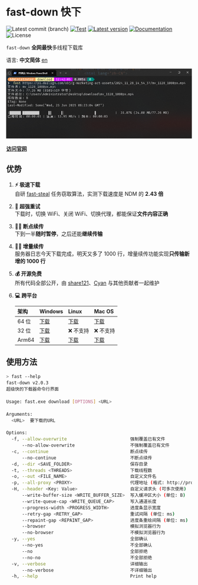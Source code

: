 # fast-down 快下

![Latest commit (branch)](https://img.shields.io/github/last-commit/fast-down/fast-down/main)
[![Test](https://github.com/fast-down/fast-down/workflows/Test/badge.svg)](https://github.com/fast-down/fast-down/actions)
[![Latest version](https://img.shields.io/crates/v/fast-down.svg)](https://crates.io/crates/fast-down)
[![Documentation](https://docs.rs/fast-down/badge.svg)](https://docs.rs/fast-down)
![License](https://img.shields.io/crates/l/fast-down.svg)

`fast-down` **全网最快**多线程下载库

语言: **中文简体** [en](./README.md)

![CLI 界面](/docs/cli_zhCN.png)

**[访问官网](https://fast.s121.top/)**

## 优势

1. **⚡️ 极速下载**  
   自研 [fast-steal](https://github.com/fast-down/fast-steal) 任务窃取算法，实测下载速度是 NDM 的 **2.43 倍**
2. **🔄 超强重试**  
   下载时，切换 WiFi、关闭 WiFi、切换代理，都能保证**文件内容正确**
3. **⛓️‍💥 断点续传**  
   下到一半**随时暂停**，之后还能**继续传输**
4. **⛓️‍💥 增量续传**  
   服务器日志今天下载完成，明天又多了 1000 行，增量续传功能实现**只传输新增的 1000 行**
5. **💰 开源免费**  
   所有代码全部公开，由 [share121](https://github.com/share121)、[Cyan](https://github.com/CyanChanges) 与其他贡献者一起维护
6. **💻 跨平台**

   | 架构  | Windows   | Linux     | Mac OS    |
   | ----- | --------- | --------- | --------- |
   | 64 位 | [下载][1] | [下载][2] | [下载][3] |
   | 32 位 | [下载][4] | ❌ 不支持 | ❌ 不支持 |
   | Arm64 | [下载][5] | [下载][6] | [下载][7] |

[1]: https://github.com/fast-down/fast-down/releases/latest/download/fast-down-windows-64bit.zip
[2]: https://github.com/fast-down/fast-down/releases/latest/download/fast-down-linux-64bit.zip
[3]: https://github.com/fast-down/fast-down/releases/latest/download/fast-down-macos-64bit.zip
[4]: https://github.com/fast-down/fast-down/releases/latest/download/fast-down-windows-32bit.zip
[5]: https://github.com/fast-downn/fast-down/releases/latest/download/fast-down-windows-arm64.zip
[6]: https://github.com/fast-down/fast-down/releases/latest/download/fast-down-linux-arm64.zip
[7]: https://github.com/fast-down/fast-down/releases/latest/download/fast-down-macos-arm64.zip

## 使用方法

```bash
> fast --help
fast-down v2.0.3
超级快的下载器命令行界面

Usage: fast.exe download [OPTIONS] <URL>

Arguments:
  <URL>  要下载的URL

Options:
  -f, --allow-overwrite                        强制覆盖已有文件
      --no-allow-overwrite                     不强制覆盖已有文件
  -c, --continue                               断点续传
      --no-continue                            不断点续传
  -d, --dir <SAVE_FOLDER>                      保存目录
  -t, --threads <THREADS>                      下载线程数
  -o, --out <FILE_NAME>                        自定义文件名
  -p, --all-proxy <PROXY>                      代理地址 (格式: http://proxy:port 或 socks5://proxy:port)
  -H, --header <Key: Value>                    自定义请求头 (可多次使用)
      --write-buffer-size <WRITE_BUFFER_SIZE>  写入缓冲区大小 (单位: B)
      --write-queue-cap <WRITE_QUEUE_CAP>      写入通道长度
      --progress-width <PROGRESS_WIDTH>        进度条显示宽度
      --retry-gap <RETRY_GAP>                  重试间隔 (单位: ms)
      --repaint-gap <REPAINT_GAP>              进度条重绘间隔 (单位: ms)
      --browser                                模拟浏览器行为
      --no-browser                             不模拟浏览器行为
  -y, --yes                                    全部确认
      --no-yes                                 不全部确认
      --no                                     全部拒绝
      --no-no                                  不全部拒绝
  -v, --verbose                                详细输出
      --no-verbose                             不详细输出
  -h, --help                                   Print help
```
